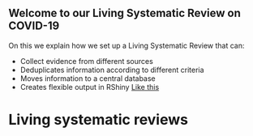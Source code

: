 ## Welcome to our Living Systematic Review on COVID-19


On this we explain how we set up a Living Systematic Review that can:
* Collect evidence from different sources
* Deduplicates information according to different criteria
* Moves information to a central database
* Creates flexible output in RShiny [Like this](https://zika.ispm.unibe.ch/assets/data/pub/ncov/)

# Living systematic reviews

